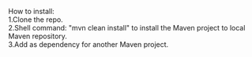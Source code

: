 How to install: <br/>
1.Clone the repo. <br/>
2.Shell command: "mvn clean install" to install the Maven project to local Maven repository. <br/>
3.Add as dependency for another Maven project. <br/>